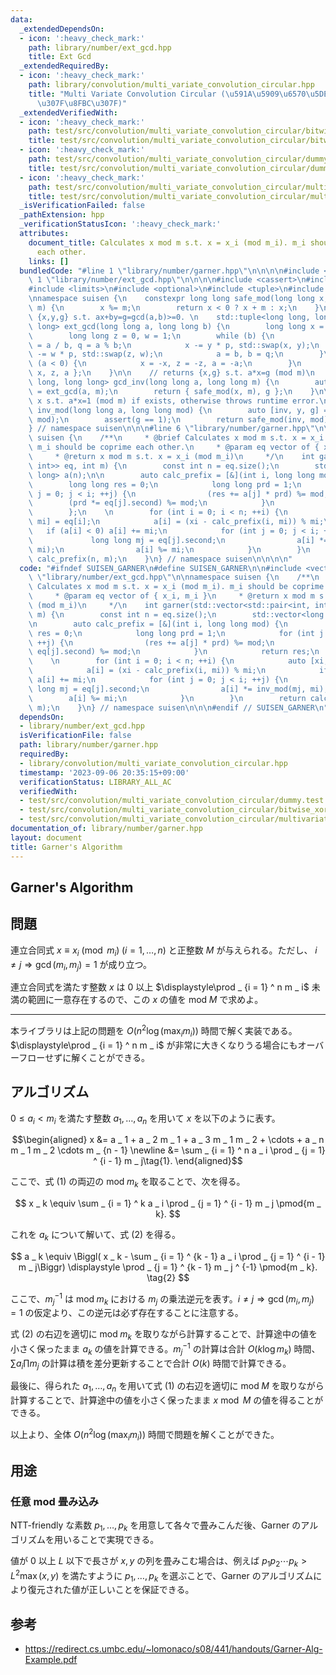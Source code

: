 ```yaml
---
data:
  _extendedDependsOn:
  - icon: ':heavy_check_mark:'
    path: library/number/ext_gcd.hpp
    title: Ext Gcd
  _extendedRequiredBy:
  - icon: ':heavy_check_mark:'
    path: library/convolution/multi_variate_convolution_circular.hpp
    title: "Multi Variate Convolution Circular (\u591A\u5909\u6570\u5DE1\u56DE\u7573\
      \u307F\u8FBC\u307F)"
  _extendedVerifiedWith:
  - icon: ':heavy_check_mark:'
    path: test/src/convolution/multi_variate_convolution_circular/bitwise_xor_convolution.test.cpp
    title: test/src/convolution/multi_variate_convolution_circular/bitwise_xor_convolution.test.cpp
  - icon: ':heavy_check_mark:'
    path: test/src/convolution/multi_variate_convolution_circular/dummy.test.cpp
    title: test/src/convolution/multi_variate_convolution_circular/dummy.test.cpp
  - icon: ':heavy_check_mark:'
    path: test/src/convolution/multi_variate_convolution_circular/multivariate_convolution_cyclic.test.cpp
    title: test/src/convolution/multi_variate_convolution_circular/multivariate_convolution_cyclic.test.cpp
  _isVerificationFailed: false
  _pathExtension: hpp
  _verificationStatusIcon: ':heavy_check_mark:'
  attributes:
    document_title: Calculates x mod m s.t. x = x_i (mod m_i). m_i should be coprime
      each other.
    links: []
  bundledCode: "#line 1 \"library/number/garner.hpp\"\n\n\n\n#include <vector>\n#line\
    \ 1 \"library/number/ext_gcd.hpp\"\n\n\n\n#include <cassert>\n#include <cmath>\n\
    #include <limits>\n#include <optional>\n#include <tuple>\n#include <utility>\n\
    \nnamespace suisen {\n    constexpr long long safe_mod(long long x, long long\
    \ m) {\n        x %= m;\n        return x < 0 ? x + m : x;\n    }\n\n    // returns\
    \ {x,y,g} s.t. ax+by=g=gcd(a,b)>=0. \n    std::tuple<long long, long long, long\
    \ long> ext_gcd(long long a, long long b) {\n        long long x = 1, y = 0;\n\
    \        long long z = 0, w = 1;\n        while (b) {\n            long long p\
    \ = a / b, q = a % b;\n            x -= y * p, std::swap(x, y);\n            z\
    \ -= w * p, std::swap(z, w);\n            a = b, b = q;\n        }\n        if\
    \ (a < 0) {\n            x = -x, z = -z, a = -a;\n        }\n        return {\
    \ x, z, a };\n    }\n\n    // returns {x,g} s.t. a*x=g (mod m)\n    std::pair<long\
    \ long, long long> gcd_inv(long long a, long long m) {\n        auto [x, y, g]\
    \ = ext_gcd(a, m);\n        return { safe_mod(x, m), g };\n    }\n\n    // returns\
    \ x s.t. a*x=1 (mod m) if exists, otherwise throws runtime error.\n    long long\
    \ inv_mod(long long a, long long mod) {\n        auto [inv, y, g] = ext_gcd(a,\
    \ mod);\n        assert(g == 1);\n        return safe_mod(inv, mod);\n    }\n\
    } // namespace suisen\n\n\n#line 6 \"library/number/garner.hpp\"\n\nnamespace\
    \ suisen {\n    /**\n     * @brief Calculates x mod m s.t. x = x_i (mod m_i).\
    \ m_i should be coprime each other.\n     * @param eq vector of { x_i, m_i }\n\
    \     * @return x mod m s.t. x = x_i (mod m_i)\n     */\n    int garner(std::vector<std::pair<int,\
    \ int>> eq, int m) {\n        const int n = eq.size();\n        std::vector<long\
    \ long> a(n);\n\n        auto calc_prefix = [&](int i, long long mod) {\n    \
    \        long long res = 0;\n            long long prd = 1;\n            for (int\
    \ j = 0; j < i; ++j) {\n                (res += a[j] * prd) %= mod;\n        \
    \        (prd *= eq[j].second) %= mod;\n            }\n            return res;\n\
    \        };\n    \n        for (int i = 0; i < n; ++i) {\n            auto [xi,\
    \ mi] = eq[i];\n            a[i] = (xi - calc_prefix(i, mi)) % mi;\n         \
    \   if (a[i] < 0) a[i] += mi;\n            for (int j = 0; j < i; ++j) {\n   \
    \             long long mj = eq[j].second;\n                a[i] *= inv_mod(mj,\
    \ mi);\n                a[i] %= mi;\n            }\n        }\n        return\
    \ calc_prefix(n, m);\n    }\n} // namespace suisen\n\n\n\n"
  code: "#ifndef SUISEN_GARNER\n#define SUISEN_GARNER\n\n#include <vector>\n#include\
    \ \"library/number/ext_gcd.hpp\"\n\nnamespace suisen {\n    /**\n     * @brief\
    \ Calculates x mod m s.t. x = x_i (mod m_i). m_i should be coprime each other.\n\
    \     * @param eq vector of { x_i, m_i }\n     * @return x mod m s.t. x = x_i\
    \ (mod m_i)\n     */\n    int garner(std::vector<std::pair<int, int>> eq, int\
    \ m) {\n        const int n = eq.size();\n        std::vector<long long> a(n);\n\
    \n        auto calc_prefix = [&](int i, long long mod) {\n            long long\
    \ res = 0;\n            long long prd = 1;\n            for (int j = 0; j < i;\
    \ ++j) {\n                (res += a[j] * prd) %= mod;\n                (prd *=\
    \ eq[j].second) %= mod;\n            }\n            return res;\n        };\n\
    \    \n        for (int i = 0; i < n; ++i) {\n            auto [xi, mi] = eq[i];\n\
    \            a[i] = (xi - calc_prefix(i, mi)) % mi;\n            if (a[i] < 0)\
    \ a[i] += mi;\n            for (int j = 0; j < i; ++j) {\n                long\
    \ long mj = eq[j].second;\n                a[i] *= inv_mod(mj, mi);\n        \
    \        a[i] %= mi;\n            }\n        }\n        return calc_prefix(n,\
    \ m);\n    }\n} // namespace suisen\n\n\n#endif // SUISEN_GARNER\n"
  dependsOn:
  - library/number/ext_gcd.hpp
  isVerificationFile: false
  path: library/number/garner.hpp
  requiredBy:
  - library/convolution/multi_variate_convolution_circular.hpp
  timestamp: '2023-09-06 20:35:15+09:00'
  verificationStatus: LIBRARY_ALL_AC
  verifiedWith:
  - test/src/convolution/multi_variate_convolution_circular/dummy.test.cpp
  - test/src/convolution/multi_variate_convolution_circular/bitwise_xor_convolution.test.cpp
  - test/src/convolution/multi_variate_convolution_circular/multivariate_convolution_cyclic.test.cpp
documentation_of: library/number/garner.hpp
layout: document
title: Garner's Algorithm
---
```

## Garner's Algorithm

## 問題

連立合同式 $x \equiv x _ i \pmod{m _ i}\; (i=1,\ldots,n)$ と正整数 $M$ が与えられる。ただし、 $i \neq j \Rightarrow \gcd(m _ i, m _ j) = 1$ が成り立つ。

連立合同式を満たす整数 $x$ は $0$ 以上 $\displaystyle\prod _ {i = 1} ^ n m _ i$ 未満の範囲に一意存在するので、この $x$ の値を $\mathrm{mod}\; M$ で求めよ。

---

本ライブラリは上記の問題を $O(n ^ 2 \log (\max_i m_i))$ 時間で解く実装である。$\displaystyle\prod _ {i = 1} ^ n m _ i$ が非常に大きくなりうる場合にもオーバーフローせずに解くことができる。

## アルゴリズム

$0\leq a _ i \lt m _ i$ を満たす整数 $a _ 1, \ldots, a _ n$ を用いて $x$ を以下のように表す。

$$\begin{aligned}
x
&= a _ 1 + a _ 2 m _ 1 + a _ 3 m _ 1 m _ 2 + \cdots + a _ n m _ 1 m _ 2 \cdots m _ {n - 1} \newline
&= \sum _ {i = 1} ^ n a _ i \prod _ {j = 1} ^ {i - 1} m _ j\tag{1}.
\end{aligned}$$

ここで、式 $(1)$ の両辺の $\mathrm{mod}\; m _ k$ を取ることで、次を得る。

$$
x _ k \equiv \sum _ {i = 1} ^ k a _ i \prod _ {j = 1} ^ {i - 1} m _ j \pmod{m _ k}.
$$

これを $a _ k$ について解いて、式 $(2)$ を得る。

$$
a _ k \equiv \Biggl( x _ k - \sum _ {i = 1} ^ {k - 1} a _ i \prod _ {j = 1} ^ {i - 1} m _ j\Biggr) \displaystyle \prod _ {j = 1} ^ {k - 1} m _ j ^ {-1} \pmod{m _ k}. \tag{2}
$$

ここで、$m _ j ^ {-1}$ は $\mathrm{mod}\; m _ k$ における $m _ j$ の乗法逆元を表す。$i \neq j \Rightarrow \gcd(m _ i, m _ j) = 1$ の仮定より、この逆元は必ず存在することに注意する。

式 $(2)$ の右辺を適切に $\mathrm{mod}\; m _ k$ を取りながら計算することで、計算途中の値を小さく保ったまま $a _ k$ の値を計算できる。$m _ j ^ {-1}$ の計算は合計 $O(k\log m _ k)$ 時間、$\sum a _ i\prod m _ j$ の計算は積を差分更新することで合計 $O(k)$ 時間で計算できる。

最後に、得られた $a _ 1,\ldots, a _ n$ を用いて式 $(1)$ の右辺を適切に $\mathrm{mod}\; M$ を取りながら計算することで、計算途中の値を小さく保ったまま $x\bmod M$ の値を得ることができる。

以上より、全体 $O(n ^ 2 \log (\max _ i m _ i))$ 時間で問題を解くことができた。

## 用途

### 任意 mod 畳み込み

NTT-friendly な素数 $p _ 1, \ldots, p _ k$ を用意して各々で畳みこんだ後、Garner のアルゴリズムを用いることで実現できる。

値が $0$ 以上 $L$ 以下で長さが $x, y$ の列を畳みこむ場合は、例えば $p _ 1 p _ 2 \cdots p _ k \gt L ^ 2 \max(x, y)$ を満たすように $p _ 1, \ldots, p _ k$ を選ぶことで、Garner のアルゴリズムにより復元された値が正しいことを保証できる。

## 参考

- https://redirect.cs.umbc.edu/~lomonaco/s08/441/handouts/Garner-Alg-Example.pdf
